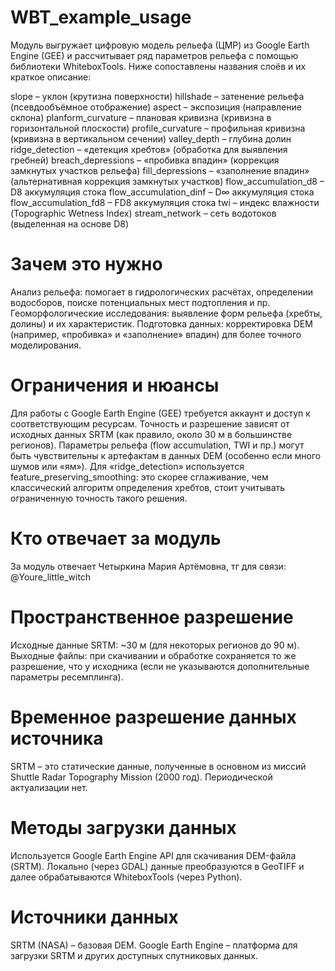 # WBT_example_usage
Модуль выгружает цифровую модель рельефа (ЦМР) из Google Earth Engine (GEE) и рассчитывает ряд параметров рельефа с помощью библиотеки WhiteboxTools. 
Ниже сопоставлены названия слоёв и их краткое описание:

slope – уклон (крутизна поверхности)
hillshade – затенение рельефа (псевдообъёмное отображение)
aspect – экспозиция (направление склона)
planform_curvature – плановая кривизна (кривизна в горизонтальной плоскости)
profile_curvature – профильная кривизна (кривизна в вертикальном сечении)
valley_depth – глубина долин
ridge_detection – «детекция хребтов» (обработка для выявления гребней)
breach_depressions – «пробивка впадин» (коррекция замкнутых участков рельефа)
fill_depressions – «заполнение впадин» (альтернативная коррекция замкнутых участков)
flow_accumulation_d8 – D8 аккумуляция стока
flow_accumulation_dinf – D∞ аккумуляция стока
flow_accumulation_fd8 – FD8 аккумуляция стока
twi – индекс влажности (Topographic Wetness Index)
stream_network – сеть водотоков (выделенная на основе D8)

# Зачем это нужно
Анализ рельефа: помогает в гидрологических расчётах, определении водосборов, поиске потенциальных мест подтопления и пр.
Геоморфологические исследования: выявление форм рельефа (хребты, долины) и их характеристик.
Подготовка данных: корректировка DEM (например, «пробивка» и «заполнение» впадин) для более точного моделирования.

# Ограничения и нюансы
Для работы с Google Earth Engine (GEE) требуется аккаунт и доступ к соответствующим ресурсам.
Точность и разрешение зависят от исходных данных SRTM (как правило, около 30 м в большинстве регионов).
Параметры рельефа (flow accumulation, TWI и пр.) могут быть чувствительны к артефактам в данных DEM (особенно если много шумов или «ям»).
Для «ridge_detection» используется feature_preserving_smoothing: это скорее сглаживание, чем классический алгоритм определения хребтов, стоит учитывать ограниченную точность такого решения.

# Кто отвечает за модуль
За модуль отвечает Четыркина Мария Артёмовна, тг для связи: @Youre_little_witch

# Пространственное разрешение
Исходные данные SRTM: ~30 м (для некоторых регионов до 90 м).
Выходные файлы: при скачивании и обработке сохраняется то же разрешение, что у исходника (если не указываются дополнительные параметры ресемплинга).

# Временное разрешение данных источника
SRTM – это статические данные, полученные в основном из миссий Shuttle Radar Topography Mission (2000 год). Периодической актуализации нет.

# Методы загрузки данных
Используется Google Earth Engine API для скачивания DEM-файла (SRTM).
Локально (через GDAL) данные преобразуются в GeoTIFF и далее обрабатываются WhiteboxTools (через Python).

# Источники данных
SRTM (NASA) – базовая DEM.
Google Earth Engine – платформа для загрузки SRTM и других доступных спутниковых данных.
